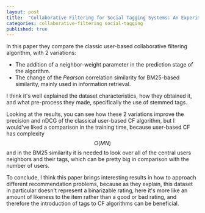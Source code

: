 ```yaml
---
layout: post
title:  "Collaborative Filtering for Social Tagging Systems: An Experiment with CiteULike"
categories: collaborative-filtering social-tagging
published: true
---
```


In this paper they compare the classic user-based collaborative filtering algorithm, with 2 variations:
* The addition of a neighbor-weight parameter in the prediction stage of the algorithm.
* The change of the _Pearson_ correlation similarity for BM25-based similarity, mainly used in information retrieval.

I think it's well explained the dataset characteristics, how they obtained it, and what pre-process they made, specifically the use of stemmed tags.

Looking at the results, you can see how these 2 variations improve the precision and nDCG of the classical user-based CF algorithm, but I would've liked a comparison in the training time, because user-based CF has complexity $$O(MN)$$ and in the BM25 similarity it is needed to look over all of the central users neighbors and their tags, which can be pretty big in comparison with the number of users.

To conclude, I think this paper brings interesting results in how to approach different recommendation problems, because as they explain, this dataset in particular doesn't represent a binarizable rating, here it's more like an amount of likeness to the item rather than a good or bad rating, and therefore the introduction of tags to CF algorithms can be beneficial.